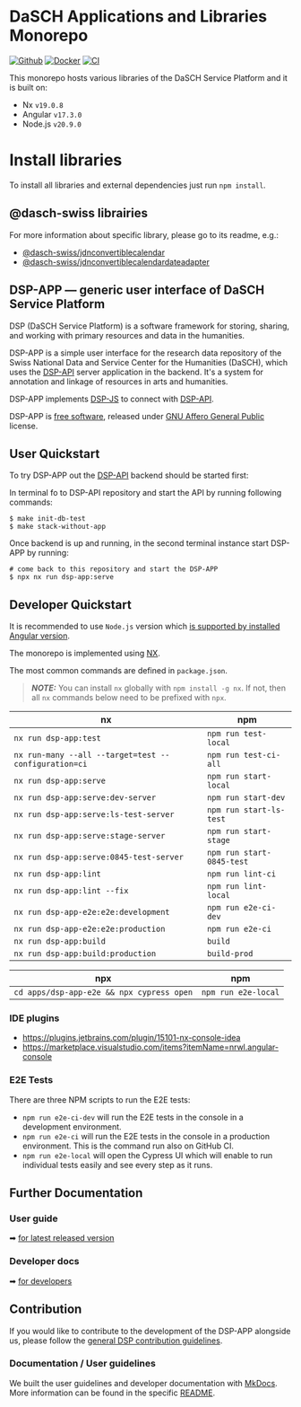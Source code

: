 # DaSCH Applications and Libraries Monorepo

[![Github](https://img.shields.io/github/v/tag/dasch-swiss/dsp-app?include_prereleases&label=Github%20tag)](https://github.com/dasch-swiss/dsp-das)
[![Docker](https://img.shields.io/docker/v/daschswiss/dsp-app?label=Docker%20image)](https://hub.docker.com/r/daschswiss/dsp-app)
[![CI](https://github.com/dasch-swiss/dsp-das/workflows/CI/badge.svg)](https://github.com/dasch-swiss/dsp-das/actions?query=workflow%3ACI)

This monorepo hosts various libraries of the DaSCH Service Platform and it is built on:

- Nx `v19.0.8`
- Angular `v17.3.0`
- Node.js `v20.9.0`

# Install libraries

To install all libraries and external dependencies just run `npm install`.

## @dasch-swiss librairies

For more information about specific library, please go to its readme, e.g.:

- [@dasch-swiss/jdnconvertiblecalendar](https://github.com/dasch-swiss/dsp-das/blob/main/libs/jdnconvertiblecalendar/README.md)
- [@dasch-swiss/jdnconvertiblecalendardateadapter](https://github.com/dasch-swiss/dsp-das/blob/main/libs/jdnconvertiblecalendardateadapter/README.md)

## DSP-APP &mdash; generic user interface of DaSCH Service Platform

DSP (DaSCH Service Platform) is a software framework for storing, sharing, and
working with primary resources and data in the humanities.

DSP-APP is a simple user interface for the research data repository of the
Swiss National Data and Service Center for the Humanities (DaSCH), which uses
the [DSP-API](https://github.com/dasch-swiss/dsp-api) server application in the backend. It's a system for annotation and
linkage of resources in arts and humanities.

DSP-APP implements [DSP-JS](https://www.npmjs.com/package/@dasch-swiss/dsp-js)
to connect with [DSP-API](https://docs.dasch.swiss/latest/DSP-API/03-endpoints/api-v2/introduction/).

DSP-APP is [free software](http://www.gnu.org/philosophy/free-sw.en.html), released
under [GNU Affero General Public](http://www.gnu.org/licenses/agpl-3.0.en.html) license.

## User Quickstart

To try DSP-APP out the [DSP-API](https://github.com/dasch-swiss/dsp-api) backend should be started first:

In terminal fo to DSP-API repository and start the API by running following commands:

```shell
$ make init-db-test
$ make stack-without-app
```

Once backend is up and running, in the second terminal instance start DSP-APP by running:

```shell
# come back to this repository and start the DSP-APP
$ npx nx run dsp-app:serve
```

## Developer Quickstart

It is recommended to use `Node.js` version which [is supported by installed Angular version](https://angular.dev/reference/versions).

The monorepo is implemented using [NX](https://nx.dev).

The most common commands are defined in `package.json`.

> **_NOTE:_** You can install `nx` globally with `npm install -g nx`. If not, then all `nx` commands below need to be prefixed with `npx`.

| nx                                                   | npm                       |
|------------------------------------------------------|---------------------------|
| `nx run dsp-app:test`                                | `npm run test-local`      |
| `nx run-many --all --target=test --configuration=ci` | `npm run test-ci-all`     |
| `nx run dsp-app:serve`                               | `npm run start-local`     |
| `nx run dsp-app:serve:dev-server`                    | `npm run start-dev`       |
| `nx run dsp-app:serve:ls-test-server`                | `npm run start-ls-test`   |
| `nx run dsp-app:serve:stage-server`                  | `npm run start-stage`     |
| `nx run dsp-app:serve:0845-test-server`              | `npm run start-0845-test` |
| `nx run dsp-app:lint`                                | `npm run lint-ci`         |
| `nx run dsp-app:lint --fix`                          | `npm run lint-local`      |
| `nx run dsp-app-e2e:e2e:development`                 | `npm run e2e-ci-dev`      |
| `nx run dsp-app-e2e:e2e:production`                  | `npm run e2e-ci`          |
| `nx run dsp-app:build`                               | `build`                   |
| `nx run dsp-app:build:production`                    | `build-prod`              |

| npx                                       | npm                 |
|-------------------------------------------|---------------------|
| `cd apps/dsp-app-e2e && npx cypress open` | `npm run e2e-local` |

### IDE plugins

- https://plugins.jetbrains.com/plugin/15101-nx-console-idea
- https://marketplace.visualstudio.com/items?itemName=nrwl.angular-console

### E2E Tests

There are three NPM scripts to run the E2E tests:

- `npm run e2e-ci-dev` will run the E2E tests in the console in a development environment.
- `npm run e2e-ci` will run the E2E tests in the console in a production environment. This is the command run also on GitHub CI.
- `npm run e2e-local` will open the Cypress UI which will enable to run individual tests easily and see every step as it runs.

## Further Documentation

### User guide

➡ [for latest released version](https://docs.dasch.swiss/latest/DSP-APP/user-guide/)

### Developer docs

➡ [for developers](https://docs.dasch.swiss/latest/DSP-APP/contribution)

## Contribution

If you would like to contribute to the development of the DSP-APP alongside us,
please follow the [general DSP contribution guidelines](https://docs.dasch.swiss/latest/developers/contribution/).

### Documentation / User guidelines

We built the user guidelines and developer documentation with [MkDocs](https://www.mkdocs.org/).
More information can be found in the specific [README](https://github.com/dasch-swiss/dsp-app/blob/main/docs/contribution/docs-documentation.md).

